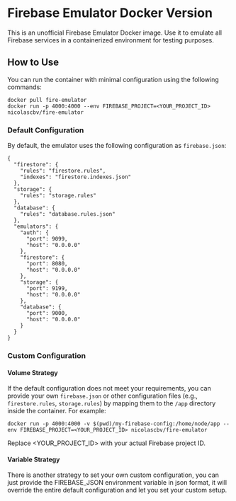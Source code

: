 # Firebase Emulator Docker Version

This is an unofficial Firebase Emulator Docker image. Use it to emulate all Firebase services in a containerized environment for testing purposes.

## How to Use
You can run the container with minimal configuration using the following commands:

```
docker pull fire-emulator
docker run -p 4000:4000 --env FIREBASE_PROJECT=<YOUR_PROJECT_ID> nicolascbv/fire-emulator
```

### Default Configuration
By default, the emulator uses the following configuration as ```firebase.json```:
```
{
  "firestore": {
    "rules": "firestore.rules",
    "indexes": "firestore.indexes.json"
  },
  "storage": {
    "rules": "storage.rules"
  },
  "database": {
    "rules": "database.rules.json"
  },
  "emulators": {
    "auth": {
      "port": 9099,
      "host": "0.0.0.0"
    },
    "firestore": {
      "port": 8080,
      "host": "0.0.0.0"
    },
    "storage": {
      "port": 9199,
      "host": "0.0.0.0"
    },
    "database": {
      "port": 9000,
      "host": "0.0.0.0"
    }
  }
}
```

### Custom Configuration
#### Volume Strategy
If the default configuration does not meet your requirements, you can provide your own ```firebase.json``` or other configuration files (e.g., ```firestore.rules```, ```storage.rules```) by mapping them to the ```/app``` directory inside the container. For example:

```
docker run -p 4000:4000 -v $(pwd)/my-firebase-config:/home/node/app --env FIREBASE_PROJECT=<YOUR_PROJECT_ID> nicolascbv/fire-emulator
```

Replace <YOUR_PROJECT_ID> with your actual Firebase project ID.

#### Variable Strategy
There is another strategy to set your own custom configuration, you can just provide the FIREBASE_JSON environment variable in json format, it will override the entire default configuration and let you set your custom setup.
